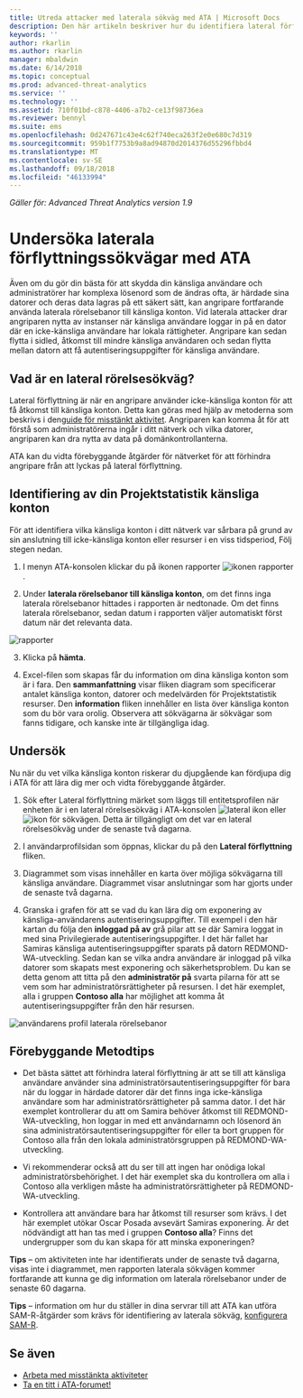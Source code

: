 ```yaml
---
title: Utreda attacker med laterala sökväg med ATA | Microsoft Docs
description: Den här artikeln beskriver hur du identifiera lateral förflyttning sökväg attacker med Advanced Threat Analytics (ATA).
keywords: ''
author: rkarlin
ms.author: rkarlin
manager: mbaldwin
ms.date: 6/14/2018
ms.topic: conceptual
ms.prod: advanced-threat-analytics
ms.service: ''
ms.technology: ''
ms.assetid: 710f01bd-c878-4406-a7b2-ce13f98736ea
ms.reviewer: bennyl
ms.suite: ems
ms.openlocfilehash: 0d247671c43e4c62f740eca263f2e0e680c7d319
ms.sourcegitcommit: 959b1f7753b9a8ad94870d2014376d55296fbbd4
ms.translationtype: MT
ms.contentlocale: sv-SE
ms.lasthandoff: 09/18/2018
ms.locfileid: "46133994"
---
```

*Gäller för: Advanced Threat Analytics version 1.9*

# <a name="investigating-lateral-movement-paths-with-ata"></a>Undersöka laterala förflyttningssökvägar med ATA

Även om du gör din bästa för att skydda din känsliga användare och administratörer har komplexa lösenord som de ändras ofta, är härdade sina datorer och deras data lagras på ett säkert sätt, kan angripare fortfarande använda laterala rörelsebanor till känsliga konton. Vid laterala attacker drar angriparen nytta av instanser när känsliga användare loggar in på en dator där en icke-känsliga användare har lokala rättigheter. Angripare kan sedan flytta i sidled, åtkomst till mindre känsliga användaren och sedan flytta mellan datorn att få autentiseringsuppgifter för känsliga användare. 

## <a name="what-is-a-lateral-movement-path"></a>Vad är en lateral rörelsesökväg?

Lateral förflyttning är när en angripare använder icke-känsliga konton för att få åtkomst till känsliga konton. Detta kan göras med hjälp av metoderna som beskrivs i den[guide för misstänkt aktivitet](suspicious-activity-guide.md). Angriparen kan komma åt för att förstå som administratörerna ingår i ditt nätverk och vilka datorer, angriparen kan dra nytta av data på domänkontrollanterna. 

ATA kan du vidta förebyggande åtgärder för nätverket för att förhindra angripare från att lyckas på lateral förflyttning.

## <a name="discovery-your-at-risk-sensitive-accounts"></a>Identifiering av din Projektstatistik känsliga konton

För att identifiera vilka känsliga konton i ditt nätverk var sårbara på grund av sin anslutning till icke-känsliga konton eller resurser i en viss tidsperiod, Följ stegen nedan. 

1. I menyn ATA-konsolen klickar du på ikonen rapporter ![ikonen rapporter](./media/ata-report-icon.png).

2. Under **laterala rörelsebanor till känsliga konton**, om det finns inga laterala rörelsebanor hittades i rapporten är nedtonade. Om det finns laterala rörelsebanor, sedan datum i rapporten väljer automatiskt först datum när det relevanta data. 

 ![rapporter](./media/reports.png)

3. Klicka på **hämta**.

3. Excel-filen som skapas får du information om dina känsliga konton som är i fara. Den **sammanfattning** visar fliken diagram som specificerar antalet känsliga konton, datorer och medelvärden för Projektstatistik resurser. Den **information** fliken innehåller en lista över känsliga konton som du bör vara orolig. Observera att sökvägarna är sökvägar som fanns tidigare, och kanske inte är tillgängliga idag.


## <a name="investigate"></a>Undersök

Nu när du vet vilka känsliga konton riskerar du djupgående kan fördjupa dig i ATA för att lära dig mer och vidta förebyggande åtgärder.

1. Sök efter Lateral förflyttning märket som läggs till entitetsprofilen när enheten är i en lateral rörelsesökväg i ATA-konsolen ![lateral ikon](./media/lateral-movement-icon.png) eller ![ikon för sökvägen](./media/paths-icon.png). Detta är tillgängligt om det var en lateral rörelsesökväg under de senaste två dagarna.

2. I användarprofilsidan som öppnas, klickar du på den **Lateral förflyttning** fliken.

3. Diagrammet som visas innehåller en karta över möjliga sökvägarna till känsliga användare. Diagrammet visar anslutningar som har gjorts under de senaste två dagarna.

4. Granska i grafen för att se vad du kan lära dig om exponering av känsliga-användarens autentiseringsuppgifter. Till exempel i den här kartan du följa den **inloggad på av** grå pilar att se där Samira loggat in med sina Privilegierade autentiseringsuppgifter. I det här fallet har Samiras känsliga autentiseringsuppgifter sparats på datorn REDMOND-WA-utveckling. Sedan kan se vilka andra användare är inloggad på vilka datorer som skapats mest exponering och säkerhetsproblem. Du kan se detta genom att titta på den **administratör på** svarta pilarna för att se vem som har administratörsrättigheter på resursen. I det här exemplet, alla i gruppen **Contoso alla** har möjlighet att komma åt autentiseringsuppgifter från den här resursen.  

 ![användarens profil laterala rörelsebanor](media/user-profile-lateral-movement-paths.png)


## <a name="preventative-best-practices"></a>Förebyggande Metodtips

- Det bästa sättet att förhindra lateral förflyttning är att se till att känsliga användare använder sina administratörsautentiseringsuppgifter för bara när du loggar in härdade datorer där det finns inga icke-känsliga användare som har administratörsrättigheter på samma dator. I det här exemplet kontrollerar du att om Samira behöver åtkomst till REDMOND-WA-utveckling, hon loggar in med ett användarnamn och lösenord än sina administratörsautentiseringsuppgifter för eller ta bort gruppen för Contoso alla från den lokala administratörsgruppen på REDMOND-WA-utveckling.

- Vi rekommenderar också att du ser till att ingen har onödiga lokal administratörsbehörighet. I det här exemplet ska du kontrollera om alla i Contoso alla verkligen måste ha administratörsrättigheter på REDMOND-WA-utveckling.

- Kontrollera att användare bara har åtkomst till resurser som krävs. I det här exemplet utökar Oscar Posada avsevärt Samiras exponering. Är det nödvändigt att han tas med i gruppen **Contoso alla**? Finns det undergrupper som du kan skapa för att minska exponeringen?

**Tips** – om aktiviteten inte har identifierats under de senaste två dagarna, visas inte i diagrammet, men rapporten laterala sökvägen kommer fortfarande att kunna ge dig information om laterala rörelsebanor under de senaste 60 dagarna.

**Tips** – information om hur du ställer in dina servrar till att ATA kan utföra SAM-R-åtgärder som krävs för identifiering av laterala sökväg, [konfigurera SAM-R](install-ata-step9-samr.md).




## <a name="see-also"></a>Se även
- [Arbeta med misstänkta aktiviteter](working-with-suspicious-activities.md)
- [Ta en titt i ATA-forumet!](https://social.technet.microsoft.com/Forums/security/home?forum=mata)
